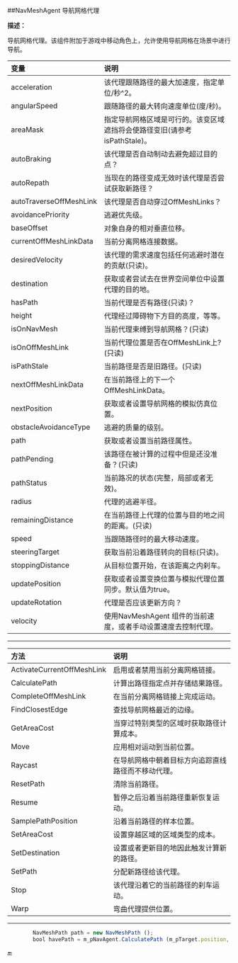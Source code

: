 ##NavMeshAgent 导航网格代理

**描述：**

导航网格代理。该组件附加于游戏中移动角色上，允许使用导航网格在场景中进行导航。


|变量|说明|
|:--|:--|
|acceleration|该代理跟随路径的最大加速度，指定单位/秒^2。|
|angularSpeed|跟随路径的最大转向速度单位(度/秒)。|
|areaMask|指定导航网格区域是可行的。该变区域遮挡将会使路径变旧(请参考isPathStale)。|
|autoBraking|该代理是否自动制动去避免超过目的点？|
|autoRepath|当现在的路径变成无效时该代理是否尝试获取新路径？|
|autoTraverseOffMeshLink|该代理是否自动穿过OffMeshLinks？|
|avoidancePriority|逃避优先级。|
|baseOffset|对象自身的相对垂直位移。|
|currentOffMeshLinkData|当前分离网格连接数据。|
|desiredVelocity|该代理的需求速度包括任何逃避时潜在的贡献(只读)。|
|destination|获取或者尝试去在世界空间单位中设置代理的目的地。|
|hasPath|当前代理是否有路径(只读)？|
|height|代理经过障碍物下方目的高度，等等。|
|isOnNavMesh|当前代理束缚到导航网格？(只读)|
|isOnOffMeshLink|当前代理位置是否在OffMeshLink上?(只读)|
|isPathStale|当前路径是否是旧路径。(只读)|
|nextOffMeshLinkData|在当前路径上的下一个OffMeshLinkData。|
|nextPosition|获取或者设置导航网格的模拟仿真位置。|
|obstacleAvoidanceType|逃避的质量的级别。|
|path|获取或者设置当前路径属性。|
|pathPending|该路径在被计算的过程中但是还没准备？(只读)|
|pathStatus|当前路况的状态(完整，局部或者无效)。|
|radius|代理的逃避半径。|
|remainingDistance|在当前路径上代理的位置与目的地之间的距离。(只读)|
|speed|当跟随路径时的最大移动速度。|
|steeringTarget|获取当前沿着路径转向的目标(只读)。|
|stoppingDistance|从目标位置开始，在该距离之内刹车。|
|updatePosition|获取或者设置变换位置与模拟代理位置同步。默认值为true。|
|updateRotation|代理是否应该更新方向？|
|velocity|使用NavMeshAgent 组件的当前速度，或者手动设置速度去控制代理。|

---

|方法|说明|
|:--|:--|
|ActivateCurrentOffMeshLink|启用或者禁用当前分离网格链接。|
|CalculatePath|	计算出路径指定点并存储结果路径。|
|CompleteOffMeshLink|在当前分离网格链接上完成运动。|
|FindClosestEdge|查找导航网格最近的边缘。|
|GetAreaCost|当穿过特别类型的区域时获取路径计算成本。|
|Move|应用相对运动到当前位置。|
|Raycast|在导航网格中朝着目标方向追踪直线路径而不移动代理。|
|ResetPath|清除当前路径。|
|Resume|暂停之后沿着当前路径重新恢复运动。|
|SamplePathPosition|沿着当前路径的样本位置。|
|SetAreaCost|设置穿越区域的区域类型的成本。|
|SetDestination|设置或者更新目的地因此触发计算新的路径。|
|SetPath|分配新路径给该代理。|
|Stop|该代理沿着它的当前路径的刹车运动。|
|Warp|弯曲代理提供位置。|

---


```javascript
        NavMeshPath path = new NavMeshPath ();
		bool havePath = m_pNavAgent.CalculatePath (m_pTarget.position, path);
```




🔚
